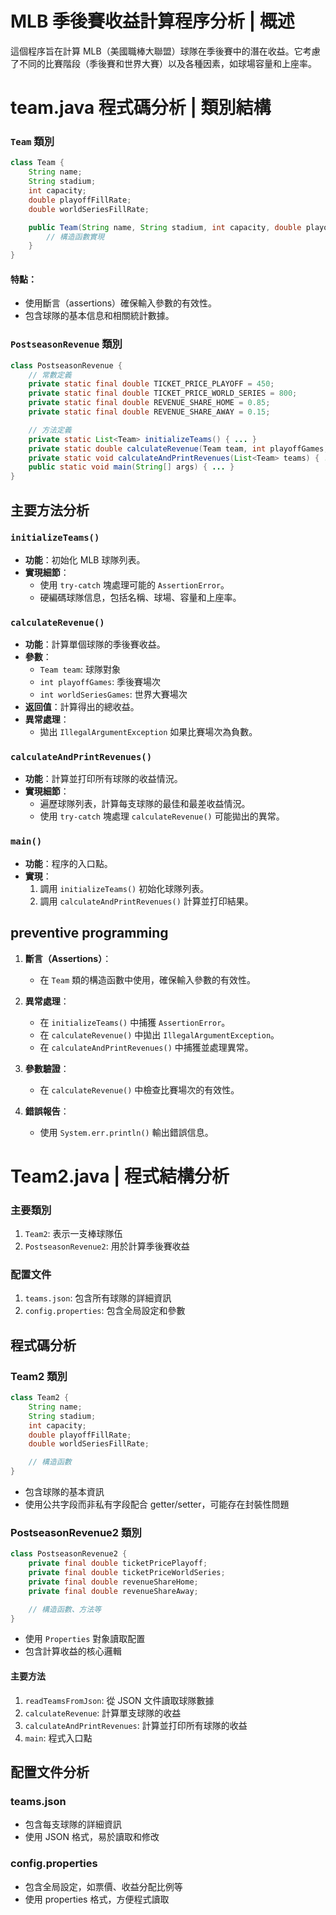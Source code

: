 

# MLB 季後賽收益計算程序分析 | 概述

這個程序旨在計算 MLB（美國職棒大聯盟）球隊在季後賽中的潛在收益。它考慮了不同的比賽階段（季後賽和世界大賽）以及各種因素，如球場容量和上座率。

# team.java 程式碼分析 | 類別結構


### `Team` 類別

```java
class Team {
    String name;
    String stadium;
    int capacity;
    double playoffFillRate;
    double worldSeriesFillRate;

    public Team(String name, String stadium, int capacity, double playoffFillRate, double worldSeriesFillRate) {
        // 構造函數實現
    }
}
```

#### 特點：
- 使用斷言（assertions）確保輸入參數的有效性。
- 包含球隊的基本信息和相關統計數據。

### `PostseasonRevenue` 類別

```java
class PostseasonRevenue {
    // 常數定義
    private static final double TICKET_PRICE_PLAYOFF = 450;
    private static final double TICKET_PRICE_WORLD_SERIES = 800;
    private static final double REVENUE_SHARE_HOME = 0.85;
    private static final double REVENUE_SHARE_AWAY = 0.15;

    // 方法定義
    private static List<Team> initializeTeams() { ... }
    private static double calculateRevenue(Team team, int playoffGames, int worldSeriesGames) { ... }
    private static void calculateAndPrintRevenues(List<Team> teams) { ... }
    public static void main(String[] args) { ... }
}
```

## 主要方法分析

### `initializeTeams()`

- **功能**：初始化 MLB 球隊列表。
- **實現細節**：
  - 使用 `try-catch` 塊處理可能的 `AssertionError`。
  - 硬編碼球隊信息，包括名稱、球場、容量和上座率。

### `calculateRevenue()`

- **功能**：計算單個球隊的季後賽收益。
- **參數**：
  - `Team team`: 球隊對象
  - `int playoffGames`: 季後賽場次
  - `int worldSeriesGames`: 世界大賽場次
- **返回值**：計算得出的總收益。
- **異常處理**：
  - 拋出 `IllegalArgumentException` 如果比賽場次為負數。

### `calculateAndPrintRevenues()`

- **功能**：計算並打印所有球隊的收益情況。
- **實現細節**：
  - 遍歷球隊列表，計算每支球隊的最佳和最差收益情況。
  - 使用 `try-catch` 塊處理 `calculateRevenue()` 可能拋出的異常。

### `main()`

- **功能**：程序的入口點。
- **實現**：
  1. 調用 `initializeTeams()` 初始化球隊列表。
  2. 調用 `calculateAndPrintRevenues()` 計算並打印結果。

##  preventive programming

1. **斷言（Assertions）**：
   - 在 `Team` 類的構造函數中使用，確保輸入參數的有效性。

2. **異常處理**：
   - 在 `initializeTeams()` 中捕獲 `AssertionError`。
   - 在 `calculateRevenue()` 中拋出 `IllegalArgumentException`。
   - 在 `calculateAndPrintRevenues()` 中捕獲並處理異常。

3. **參數驗證**：
   - 在 `calculateRevenue()` 中檢查比賽場次的有效性。

4. **錯誤報告**：
   - 使用 `System.err.println()` 輸出錯誤信息。


## 





# Team2.java | 程式結構分析 


### 主要類別
1. `Team2`: 表示一支棒球隊伍
2. `PostseasonRevenue2`: 用於計算季後賽收益

### 配置文件
1. `teams.json`: 包含所有球隊的詳細資訊
2. `config.properties`: 包含全局設定和參數

## 程式碼分析

### Team2 類別
```java
class Team2 {
    String name;
    String stadium;
    int capacity;
    double playoffFillRate;
    double worldSeriesFillRate;

    // 構造函數
}
```
- 包含球隊的基本資訊
- 使用公共字段而非私有字段配合 getter/setter，可能存在封裝性問題

### PostseasonRevenue2 類別
```java
class PostseasonRevenue2 {
    private final double ticketPricePlayoff;
    private final double ticketPriceWorldSeries;
    private final double revenueShareHome;
    private final double revenueShareAway;

    // 構造函數、方法等
}
```
- 使用 `Properties` 對象讀取配置
- 包含計算收益的核心邏輯

#### 主要方法
1. `readTeamsFromJson`: 從 JSON 文件讀取球隊數據
2. `calculateRevenue`: 計算單支球隊的收益
3. `calculateAndPrintRevenues`: 計算並打印所有球隊的收益
4. `main`: 程式入口點

## 配置文件分析

### teams.json
- 包含每支球隊的詳細資訊
- 使用 JSON 格式，易於讀取和修改

### config.properties
- 包含全局設定，如票價、收益分配比例等
- 使用 properties 格式，方便程式讀取

